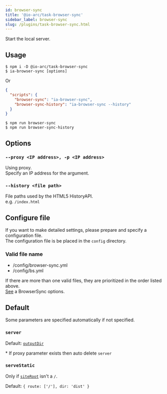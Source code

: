 ```yaml
---
id: browser-sync
title: '@io-arc/task-browser-sync'
sidebar_label: browser-sync
slug: /plugins/task-browser-sync.html
---
```


Start the local server.

## Usage

```shell
$ npm i -D @io-arc/task-browser-sync
$ ia-browser-sync [options]
```

Or

```json title="package.json"
{
  "scripts": {
    "browser-sync": "ia-browser-sync",
    "browser-sync-history": "ia-browser-sync --history"
  }
}
```

```shell
$ npm run browser-sync
$ npm run browser-sync-history
```

## Options

### `--proxy <IP address>, -p <IP address>`

Using proxy.  
Specify an IP address for the argument.

### `--history <file path>`

File paths used by the HTML5 HistoryAPI.  
e.g. `/index.html`

## Configure file

If you want to make detailed settings, please prepare and specify a configuration file.  
The configuration file is be placed in the `config` directory.

### Valid file name

- /config/browser-sync.yml
- /config/bs.yml

If there are more than one valid files, they are prioritized in the order listed above.  
[See](https://browsersync.io/docs/options) a BrowserSync options.

## Default

Some parameters are specified automatically if not specified.

### `server`

Default: [`outputDir`](../../configuration/build.md#outputdir)

\* If proxy parameter exists then auto delete `server`

### `serveStatic`

Only if [`siteRoot`](../../configuration/site.md#siteroot) isn't a `/`.

Default: `{ route: ['/'], dir: 'dist' }`
